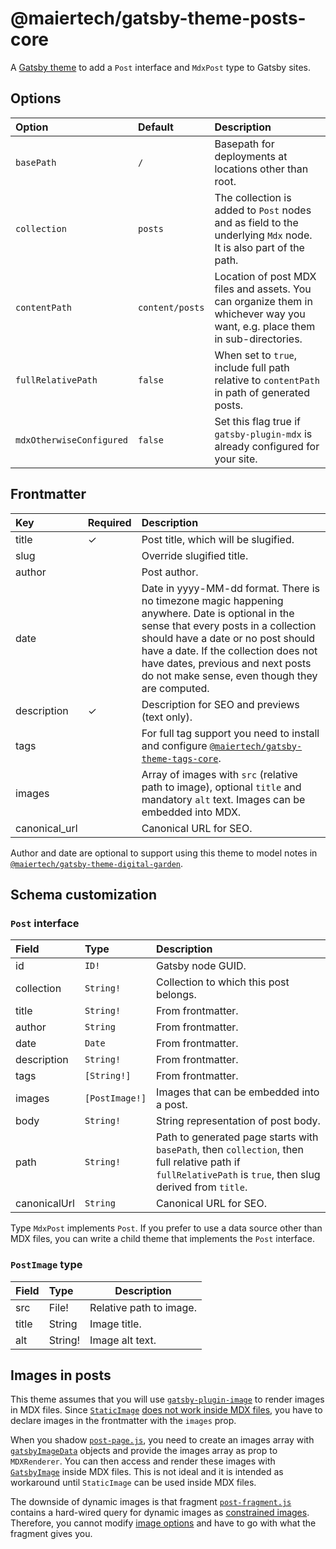 # @maiertech/gatsby-theme-posts-core

A [Gatsby theme](https://www.gatsbyjs.com/docs/themes/what-are-gatsby-themes/)
to add a `Post` interface and `MdxPost` type to Gatsby sites.

## Options

| Option                   | Default         | Description                                                                                                                 |
| :----------------------- | :-------------- | :-------------------------------------------------------------------------------------------------------------------------- |
| `basePath`               | `/`             | Basepath for deployments at locations other than root.                                                                      |
| `collection`             | `posts`         | The collection is added to `Post` nodes and as field to the underlying `Mdx` node. It is also part of the path.             |
| `contentPath`            | `content/posts` | Location of post MDX files and assets. You can organize them in whichever way you want, e.g. place them in sub-directories. |
| `fullRelativePath`       | `false`         | When set to `true`, include full path relative to `contentPath` in path of generated posts.                                 |
| `mdxOtherwiseConfigured` | `false`         | Set this flag true if `gatsby-plugin-mdx` is already configured for your site.                                              |

## Frontmatter

| Key           | Required | Description                                                                                                                                                                                                                                                                                                 |
| :------------ | :------- | :---------------------------------------------------------------------------------------------------------------------------------------------------------------------------------------------------------------------------------------------------------------------------------------------------------- |
| title         | ✓        | Post title, which will be slugified.                                                                                                                                                                                                                                                                        |
| slug          |          | Override slugified title.                                                                                                                                                                                                                                                                                   |
| author        |          | Post author.                                                                                                                                                                                                                                                                                                |
| date          |          | Date in yyyy-MM-dd format. There is no timezone magic happening anywhere. Date is optional in the sense that every posts in a collection should have a date or no post should have a date. If the collection does not have dates, previous and next posts do not make sense, even though they are computed. |
| description   | ✓        | Description for SEO and previews (text only).                                                                                                                                                                                                                                                               |
| tags          |          | For full tag support you need to install and configure [`@maiertech/gatsby-theme-tags-core`](https://github.com/maiertech/gatsby-themes/tree/master/packages/gatsby-theme-tags-core).                                                                                                                       |
| images        |          | Array of images with `src` (relative path to image), optional `title` and mandatory `alt` text. Images can be embedded into MDX.                                                                                                                                                                            |
| canonical_url |          | Canonical URL for SEO.                                                                                                                                                                                                                                                                                      |

Author and date are optional to support using this theme to model notes in
[`@maiertech/gatsby-theme-digital-garden`](https://github.com/maiertech/gatsby-themes/tree/master/packages/gatsby-theme-digital-garden).

## Schema customization

### `Post` interface

| Field        | Type           | Description                                                                                                                                                |
| :----------- | :------------- | :--------------------------------------------------------------------------------------------------------------------------------------------------------- |
| id           | `ID!`          | Gatsby node GUID.                                                                                                                                          |
| collection   | `String!`      | Collection to which this post belongs.                                                                                                                     |
| title        | `String!`      | From frontmatter.                                                                                                                                          |
| author       | `String`       | From frontmatter.                                                                                                                                          |
| date         | `Date`         | From frontmatter.                                                                                                                                          |
| description  | `String!`      | From frontmatter.                                                                                                                                          |
| tags         | `[String!]`    | From frontmatter.                                                                                                                                          |
| images       | `[PostImage!]` | Images that can be embedded into a post.                                                                                                                   |
| body         | `String!`      | String representation of post body.                                                                                                                        |
| path         | `String!`      | Path to generated page starts with `basePath`, then `collection`, then full relative path if `fullRelativePath` is `true`, then slug derived from `title`. |
| canonicalUrl | `String`       | Canonical URL for SEO.                                                                                                                                     |

Type `MdxPost` implements `Post`. If you prefer to use a data source other than
MDX files, you can write a child theme that implements the `Post` interface.

### `PostImage` type

| Field | Type    | Description             |
| :---- | :------ | ----------------------- |
| src   | File!   | Relative path to image. |
| title | String  | Image title.            |
| alt   | String! | Image alt text.         |

## Images in posts

This theme assumes that you will use
[`gatsby-plugin-image`](https://github.com/gatsbyjs/gatsby/tree/master/packages/gatsby-plugin-image)
to render images in MDX files. Since
[`StaticImage`](https://github.com/gatsbyjs/gatsby/tree/master/packages/gatsby-plugin-image#static-images)
[does not work inside MDX files](https://github.com/gatsbyjs/gatsby/discussions/27950#discussioncomment-364659),
you have to declare images in the frontmatter with the `images` prop.

When you shadow
[`post-page.js`](https://github.com/maiertech/gatsby-themes/blob/master/packages/gatsby-theme-posts-core/src/components/post-page.js),
you need to create an images array with
[`gatsbyImageData`](https://www.gatsbyjs.com/docs/reference/built-in-components/gatsby-plugin-image/#image-options)
objects and provide the images array as prop to `MDXRenderer`. You can then
access and render these images with
[`GatsbyImage`](https://github.com/gatsbyjs/gatsby/tree/master/packages/gatsby-plugin-image#dynamic-images)
inside MDX files. This is not ideal and it is intended as workaround until
`StaticImage` can be used inside MDX files.

The downside of dynamic images is that fragment
[`post-fragment.js`](https://github.com/UNDataForum/gatsby-themes/blob/master/packages/gatsby-theme-posts-core/src/post-fragment.js)
contains a hard-wired query for dynamic images as
[constrained images](https://www.gatsbyjs.com/docs/reference/built-in-components/gatsby-plugin-image/#layout).
Therefore, you cannot modify
[image options](https://www.gatsbyjs.com/docs/reference/built-in-components/gatsby-plugin-image/#image-options)
and have to go with what the fragment gives you.
